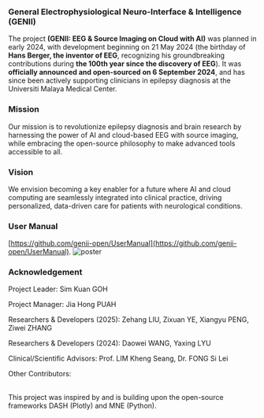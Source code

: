 ### General Electrophysiological Neuro-Interface & Intelligence (GENII)
The project **(GENII: EEG & Source Imaging on Cloud with AI)** was planned in early 2024, with development beginning on 21 May 2024 (the birthday of **Hans Berger, the inventor of EEG**, recognizing his groundbreaking contributions during **the 100th year since the discovery of EEG**). It was **officially announced and open-sourced on 6 September 2024**, and has since been actively supporting clinicians in epilepsy diagnosis at the Universiti Malaya Medical Center.

### Mission

Our mission is to revolutionize epilepsy diagnosis and brain research by harnessing the power of AI and cloud-based EEG with source imaging, while embracing the open-source philosophy to make advanced tools accessible to all.

### Vision

We envision becoming a key enabler for a future where AI and cloud computing are seamlessly integrated into clinical practice, driving personalized, data-driven care for patients with neurological conditions.

### User Manual
[https://github.com/genii-open/UserManual](https://github.com/genii-open/UserManual).
![poster](XMUM_Poster_GENII_final.jpg)

### Acknowledgement

Project Leader: Sim Kuan GOH

Project Manager: Jia Hong PUAH

Researchers & Developers (2025): Zehang LIU, Zixuan YE, Xiangyu PENG, Ziwei ZHANG

Researchers & Developers (2024): Daowei WANG, Yaxing LYU

Clinical/Scientific Advisors: Prof. LIM Kheng Seang, Dr. FONG Si Lei

Other Contributors:
<br/><br/>

This project was inspired by and is building upon the open-source frameworks DASH (Plotly) and MNE (Python).
